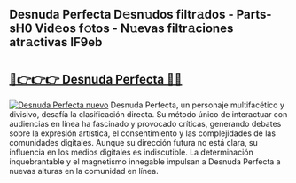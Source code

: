 ## Desnuda Perfecta D𝚎sn𝚞dos filtr𝚊dos - Parts-sH0 Vid𝚎os f𝚘tos - N𝚞evas filtr𝚊ciones atr𝚊ctivas lF9eb

# <h2><a href="http://mbb4do8.tromn.icu/?c=Desnuda+Perfecta">🔗👉👉👉 Desnuda Perfecta 🔗🔗</a></h2>

[![Desnuda Perfecta nuevo](https://i.imgur.com/pEAQMta.gif)](http://mbb4do8.tromn.icu/?c=Desnuda+Perfecta)
Desnuda Perfecta, un personaje multifacético y divisivo, desafía la clasificación directa. Su método único de interactuar con audiencias en línea ha fascinado y provocado críticas, generando debates sobre la expresión artística, el consentimiento y las complejidades de las comunidades digitales. Aunque su dirección futura no está clara, su influencia en los medios digitales es indiscutible. La determinación inquebrantable y el magnetismo innegable impulsan a Desnuda Perfecta a nuevas alturas en la comunidad en línea.
